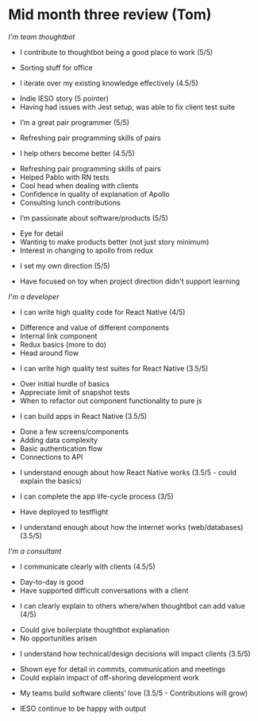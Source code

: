 # Mid month three review (Tom)

_I'm team thoughtbot_

- I contribute to thoughtbot being a good place to work (5/5)

* Sorting stuff for office

- I iterate over my existing knowledge effectively (4.5/5)

* Indie IESO story (5 pointer)
* Having had issues with Jest setup, was able to fix client test suite

- I’m a great pair programmer (5/5)

* Refreshing pair programming skills of pairs

- I help others become better (4.5/5)

* Refreshing pair programming skills of pairs
* Helped Pablo with RN tests
* Cool head when dealing with clients
* Confidence in quality of explanation of Apollo
* Consulting lunch contributions

- I’m passionate about software/products (5/5)

* Eye for detail
* Wanting to make products better (not just story minimum)
* Interest in changing to apollo from redux

- I set my own direction (5/5)

* Have focused on toy when project direction didn't support learning

_I'm a developer_

- I can write high quality code for React Native (4/5)

* Difference and value of different components
* Internal link component
* Redux basics (more to do)
* Head around flow

- I can write high quality test suites for React Native (3.5/5)

* Over initial hurdle of basics
* Appreciate limit of snapshot tests
* When to refactor out component functionality to pure js

- I can build apps in React Native (3.5/5)

* Done a few screens/components
* Adding data complexity
* Basic authentication flow
* Connections to API

- I understand enough about how React Native works (3.5/5 - could explain the basics)

- I can complete the app life-cycle process (3/5)

* Have deployed to testflight

- I understand enough about how the internet works (web/databases) (3.5/5)

_I'm a consultant_

- I communicate clearly with clients (4.5/5)

* Day-to-day is good
* Have supported difficult conversations with a client

- I can clearly explain to others where/when thoughtbot can add value (4/5)

* Could give boilerplate thoughtbot explanation
* No opportunities arisen

- I understand how technical/design decisions will impact clients (3.5/5)

* Shown eye for detail in commits, communication and meetings
* Could explain impact of off-shoring development work

- My teams build software clients’ love (3.5/5 - Contributions will grow)

* IESO continue to be happy with output
